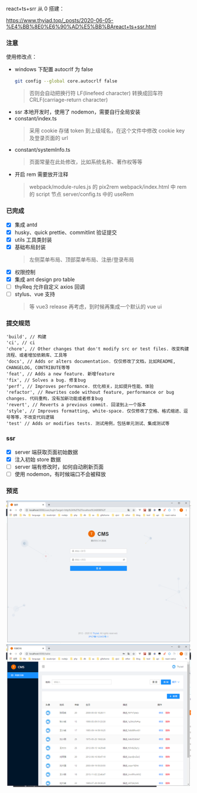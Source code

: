 react+ts+srr 从 0 搭建：

https://www.thyiad.top/_posts/2020-06-05-%E4%BB%8E0%E6%90%AD%E5%BB%BAreact+ts+ssr.html

### 注意

使用修改点：

-   windows 下配置 autocrlf 为 false
    ```bash
    git config --global core.autocrlf false
    ```
    > 否则会自动把换行符 LF(linefeed character) 转换成回车符 CRLF(carriage-return character)
-   ssr 本地开发时，使用了 nodemon，需要自行全局安装
-   constant/index.ts
    > 采用 cookie 存储 token 到上级域名，在这个文件中修改 cookie key 及登录页面的 url
-   constant/systemInfo.ts
    > 页面常量在此处修改，比如系统名称、著作权等等
-   开启 rem 需要放开注释
    > webpack/module-rules.js 的 pix2rem
    > webpack/index.html 中 rem 的 script 节点
    > server/config.ts 中的 useRem

### 已完成

-   [x] 集成 antd
-   [x] husky、quick prettie、commitlint 验证提交
-   [x] utils 工具类封装
-   [x] 基础布局封装
    > 左侧菜单布局、顶部菜单布局、注册/登录布局
-   [x] 权限控制
-   [x] 集成 ant design pro table
-   [ ] thyReq 允许自定义 axios 回调
-   [ ] stylus、vue 支持
    > 等 vue3 release 再考虑，到时候再集成一个默认的 vue ui

### 提交规范

```
'build', // 构建
'ci', // ci
'chore', // Other changes that don't modify src or test files. 改变构建流程、或者增加依赖库、工具等
'docs', // Adds or alters documentation. 仅仅修改了文档，比如README, CHANGELOG, CONTRIBUTE等等
'feat', // Adds a new feature. 新增feature
'fix', // Solves a bug. 修复bug
'perf', // Improves performance. 优化相关，比如提升性能、体验
'refactor', // Rewrites code without feature, performance or bug changes. 代码重构，没有加新功能或者修复bug
'revert', // Reverts a previous commit. 回滚到上一个版本
'style', // Improves formatting, white-space. 仅仅修改了空格、格式缩进、逗号等等，不改变代码逻辑
'test' // Adds or modifies tests. 测试用例，包括单元测试、集成测试等
```

### ssr

-   [x] server 端获取页面初始数据
-   [x] 注入初始 store 数据
-   [ ] server 端有修改时，如何自动刷新页面
-   [ ] 使用 nodemon，有时候端口不会被释放

### 预览

![login](./preview-login.jpg)
![home](./preview.jpg)
